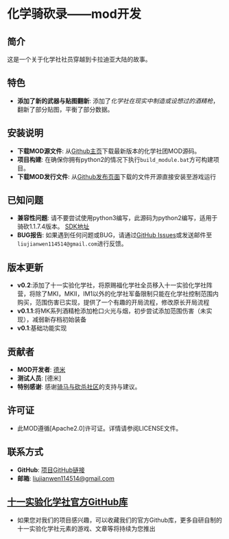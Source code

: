 # **化学骑砍录——mod开发**

## **简介**
这是一个关于化学社社员穿越到卡拉迪亚大陆的故事。

## **特色**
- **添加了新的武器与贴图翻新**: 添加了*化学社在现实中制造或设想过的酒精枪*，翻新了部分贴图，平衡了部分数据。

## **安装说明**
- **下载MOD源文件**: 从[Github主页](https://github.com/Das-DDR-Rumia/BNDESCS_MBWB)下载最新版本的化学社团MOD源码。
- **项目构建**: 在确保你拥有python2的情况下执行`build_module.bat`方可构建项目。
- **下载MOD发行文件**: 从[Github发布页面](https://github.com/Das-DDR-Rumia/BNDESCS_MBWB/releases)下载的文件开源直接安装至游戏运行

## **已知问题**
- **兼容性问题**: 请不要尝试使用python3编写，此源码为python2编写，适用于骑砍1.1.7.4版本。 [SDK地址](https://bbs.mountblade.com.cn/forum.php?mod=viewthread&tid=2082526&highlight=%E6%88%98%E5%9B%A2mod%2B%E5%88%B6%E4%BD%9C)
- **BUG报告**: 如果遇到任何问题或BUG，请通过[GitHub Issues](https://github.com/Das-DDR-Rumia/BNDESCS_MBWB/issues)或发送邮件至`liujianwen114514@gmail.com`进行反馈。

## **版本更新**
- **v0.2**:添加了十一实验化学社，将原赐福化学社全员移入十一实验化学社阵营，将除了MKI，MKII，IM1以外的化学社军备限制只能在化学社控制范围内购买，范围伤害已实现，提供了一个有趣的开局流程，修改原长开局流程
- **v0.1.1**:将MK系列酒精枪添加枪口火光与烟，初步尝试添加范围伤害（未实现），减弱新存档初始装备
- **v0.1**:基础功能实现

## **贡献者**
- **MOD开发者**: [德米](https://github.com/Das-DDR-Rumia)
- **测试人员**: [德米]
- **特别感谢**: 感谢[骑马与砍杀社区](https://bbs.mountblade.com.cn/)的支持与建议。

## **许可证**
- 此MOD遵循[Apache2.0]许可证。详情请参阅LICENSE文件。

## **联系方式**
- **GitHub**: [项目GitHub链接](https://github.com/Das-DDR-Rumia/BNDESCS_MBWB)
- **邮箱**: [liujianwen114514@gmail.com](liujianwen114514@gmail.com)
## [十一实验化学社官方GitHub库](https://github.com/BNDES-CS/BNDES-CS)
- 如果您对我们的项目感兴趣，可以收藏我们的官方Github库，更多自研自制的十一实验化学社元素的游戏、文章等将持续为您推出
